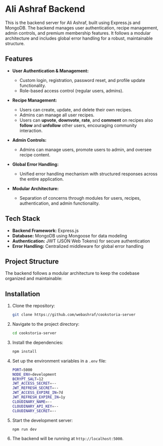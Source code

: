 # Ali Ashraf Backend

This is the backend server for Ali Ashraf, built using Express.js and MongoDB. The backend manages user authentication, recipe management, admin controls, and premium membership features. It follows a modular architecture and includes global error handling for a robust, maintainable structure.

## Features

- **User Authentication & Management:**

  - Custom login, registration, password reset, and profile update functionality.
  - Role-based access control (regular users, admins).

- **Recipe Management:**

  - Users can create, update, and delete their own recipes.
  - Admins can manage all user recipes.
  - Users can **upvote**, **downvote**, **rate**, and **comment** on recipes also **follow** and **unfollow** other users, encouraging community interaction.

- **Admin Controls:**

  - Admins can manage users, promote users to admin, and oversee recipe content.

- **Global Error Handling:**

  - Unified error handling mechanism with structured responses across the entire application.

- **Modular Architecture:**
  - Separation of concerns through modules for users, recipes, authentication, and admin functionality.

## Tech Stack

- **Backend Framework:** Express.js
- **Database:** MongoDB using Mongoose for data modeling
- **Authentication:** JWT (JSON Web Tokens) for secure authentication
- **Error Handling:** Centralized middleware for global error handling

## Project Structure

The backend follows a modular architecture to keep the codebase organized and maintainable:

## Installation

1. Clone the repository:

   ```bash
   git clone https://github.com/webashraf/cookstoria-server
   ```

2. Navigate to the project directory:

   ```bash
   cd cookstoria-server

   ```

3. Install the dependencies:

   ```bash
   npm install
   ```

4. Set up the environment variables in a `.env` file:

   ```bash
   PORT=5000
   NODE_ENV=development
   BCRYPT_SALT=12
   JWT_ACCESS_SECRET=--
   JWT_REFRESH_SECRET=--
   JWT_ACCESS_EXPIRE_IN=7d
   JWT_REFRESH_EXPIRE_IN=1y
   CLOUDINARY_NAME=--
   CLOUDINARY_API_KEY=--
   CLOUDINARY_SECRET=--
   ```

5. Start the development server:

   ```bash
   npm run dev
   ```

6. The backend will be running at `http://localhost:5000`.
